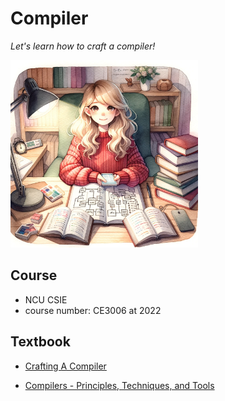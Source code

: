 # Compiler
_Let's learn how to craft a compiler!_

<img src="image/compiler_crafting_gril.png" width="300" height="300">

## Course
* NCU CSIE
* course number: CE3006 at 2022

## Textbook

* [Crafting A Compiler](http://www.cs.nthu.edu.tw/~ychung/slides/CSC4180/Crafting%20a%20Compiler%20-%202010.pdf)

* [Compilers - Principles, Techniques, and Tools](http://www.cs.nthu.edu.tw/~ychung/slides/CSC4180/Alfred%20V.%20Aho,%20Monica%20S.%20Lam,%20Ravi%20Sethi,%20Jeffrey%20D.%20Ullman-Compilers%20-%20Principles,%20Techniques,%20and%20Tools-Pearson_Addison%20Wesley%20(2006).pdf)



